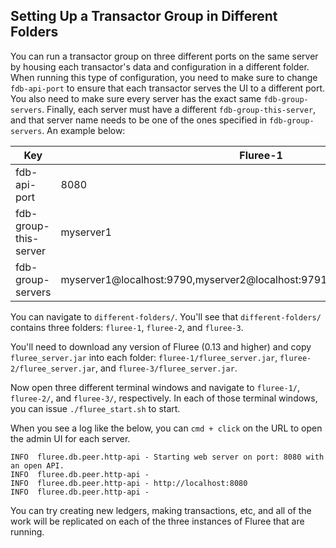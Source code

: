## Setting Up a Transactor Group in Different Folders

You can run a transactor group on three different ports on the same server by housing each transactor's data and configuration in a different folder. When running this type of configuration, you need to make sure to change `fdb-api-port` to ensure that each transactor serves the UI to a different port. You also need to make sure every server has the exact same `fdb-group-servers`. Finally, each server must have a different `fdb-group-this-server`, and that server name needs to be one of the ones specified in `fdb-group-servers`. An example below:

Key | Fluree-1 | Fluree-2 | Fluree-3
-- | -- | -- | -- 
fdb-api-port | 8080 | 8081 | 8082
fdb-group-this-server | myserver1 | myserver2 | myserver3
fdb-group-servers  | myserver1@localhost:9790,myserver2@localhost:9791,myserver3@localhost:9792 | myserver1@localhost:9790,myserver2@localhost:9791,myserver3@localhost:9792 | myserver1@localhost:9790,myserver2@localhost:9791,myserver3@localhost:9792

You can navigate to `different-folders/`. You'll see that `different-folders/` contains three folders: `fluree-1`, `fluree-2`, and `fluree-3`.

You'll need to download any version of Fluree (0.13 and higher) and copy `fluree_server.jar` into each folder: `fluree-1/fluree_server.jar`, `fluree-2/fluree_server.jar`, and `fluree-3/fluree_server.jar`.

Now open three different terminal windows and navigate to `fluree-1/`, `fluree-2/`, and `fluree-3/`, respectively.  In each of those terminal windows, you can issue `./fluree_start.sh` to start. 

When you see a log like the below, you can `cmd + click` on the URL to open the admin UI for each server. 

```
INFO  fluree.db.peer.http-api - Starting web server on port: 8080 with an open API.
INFO  fluree.db.peer.http-api -
INFO  fluree.db.peer.http-api - http://localhost:8080
INFO  fluree.db.peer.http-api -
```

You can try creating new ledgers, making transactions, etc, and all of the work will be replicated on each of the three instances of Fluree that are running. 